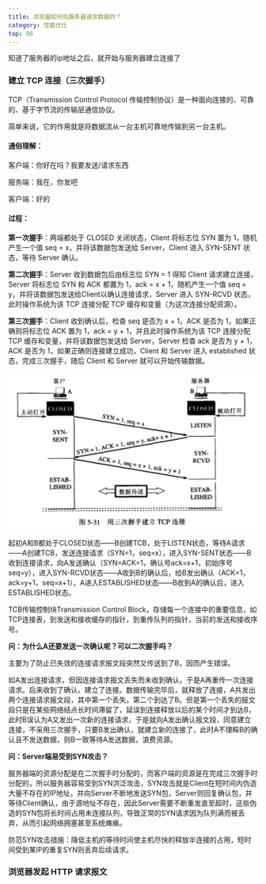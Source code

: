 ```yaml
---
title: 浏览器如何向服务器请求数据的？
category: 性能优化
top: 96
---
```


知道了服务器的ip地址之后，就开始与服务器建立连接了

### 建立 TCP 连接（三次握手）

TCP（Transmission Control Protocol 传输控制协议）是一种面向连接的、可靠的、基于字节流的传输层通信协议。 

简单来说，它的作用就是将数据流从一台主机可靠地传输到另一台主机。

#### 通俗理解：

客户端：你好在吗？我要发送/请求东西 

服务端：我在，你发吧 

客户端：好的

#### 过程：

**第一次握手**：两端都处于 CLOSED 关闭状态，Client 将标志位 SYN 置为 1，随机产生一个值 seq = x，并将该数据包发送给 Server，Client 进入 SYN-SENT 状态，等待 Server 确认。

**第二次握手**：Server 收到数据包后由标志位 SYN = 1 得知 Client 请求建立连接，Server 将标志位 SYN 和 ACK 都置为 1，ack = x + 1，随机产生一个值 seq = y，并将该数据包发送给Client以确认连接请求，Server 进入 SYN-RCVD 状态，此时操作系统为该 TCP 连接分配 TCP 缓存和变量（为这次连接分配资源）。

**第三次握手**：Client 收到确认后，检查 seq 是否为 x + 1，ACK 是否为 1，如果正确则将标志位 ACK 置为 1，ack = y + 1，并且此时操作系统为该 TCP 连接分配 TCP 缓存和变量，并将该数据包发送给 Server，Server 检查 ack 是否为 y + 1，ACK 是否为 1，如果正确则连接建立成功，Client 和 Server 进入 established 状态，完成三次握手，随后 Client 和 Server 就可以开始传输数据。

![](../../assets/54797744-61b89880-4c90-11e9-8c67-a9241c81636c.png)

起初A和B都处于CLOSED状态——B创建TCB，处于LISTEN状态，等待A请求——A创建TCB，发送连接请求（SYN=1，seq=x），进入SYN-SENT状态——B收到连接请求，向A发送确认（SYN=ACK=1，确认号ack=x+1，初始序号seq=y），进入SYN-RCVD状态——A收到B的确认后，给B发出确认（ACK=1，ack=y+1，seq=x+1），A进入ESTABLISHED状态——B收到A的确认后，进入ESTABLISHED状态。

TCB传输控制块Transmission Control Block，存储每一个连接中的重要信息，如TCP连接表，到发送和接收缓存的指针，到重传队列的指针，当前的发送和接收序号。

**问：为什么A还要发送一次确认呢？可以二次握手吗？**

主要为了防止已失效的连接请求报文段突然又传送到了B，因而产生错误。

如A发出连接请求，但因连接请求报文丢失而未收到确认，于是A再重传一次连接请求。后来收到了确认，建立了连接。数据传输完毕后，就释放了连接，A共发出两个连接请求报文段，其中第一个丢失，第二个到达了B。但是第一个丢失的报文段只是在某些网络结点长时间滞留了，延误到连接释放以后的某个时间才到达B，此时B误认为A又发出一次新的连接请求，于是就向A发出确认报文段，同意建立连接，不采用三次握手，只要B发出确认，就建立新的连接了，此时A不理睬B的确认且不发送数据，则B一致等待A发送数据，浪费资源。

**问：Server端易受到SYN攻击？**

服务器端的资源分配是在二次握手时分配的，而客户端的资源是在完成三次握手时分配的，所以服务器容易受到SYN洪泛攻击，SYN攻击就是Client在短时间内伪造大量不存在的IP地址，并向Server不断地发送SYN包，Server则回复确认包，并等待Client确认，由于源地址不存在，因此Server需要不断重发直至超时，这些伪造的SYN包将长时间占用未连接队列，导致正常的SYN请求因为队列满而被丢弃，从而引起网络拥塞甚至系统瘫痪。

防范SYN攻击措施：降低主机的等待时间使主机尽快的释放半连接的占用，短时间受到某IP的重复SYN则丢弃后续请求。

### 浏览器发起 HTTP 请求报文


